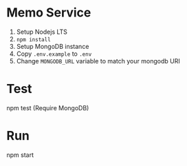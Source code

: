 # Memo Service

1. Setup Nodejs LTS
1. `npm install`
1. Setup MongoDB instance
1. Copy `.env.example` to `.env`
1. Change `MONGODB_URL` variable to match your mongodb URI

# Test

npm test (Require MongoDB)

# Run

npm start
